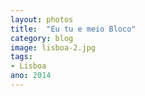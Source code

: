 ```yaml
---
layout: photos
title:  "Eu tu e meio Bloco"
category: blog
image: lisboa-2.jpg
tags:
- Lisboa
ano: 2014
---
```




